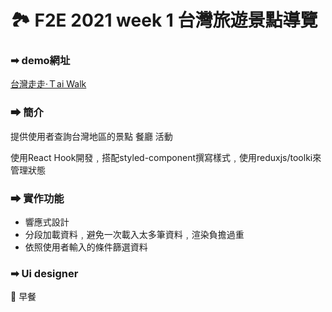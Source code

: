# 🏞 F2E 2021 week 1 台灣旅遊景點導覽



### ➡ demo網址

[台灣走走·Ｔai Walk](https://changchiao.github.io/react_attractions/#/search)



### ➡ 簡介
提供使用者查詢台灣地區的景點 餐廳 活動 

使用React Hook開發﹐搭配styled-component撰寫樣式﹐使用reduxjs/toolki來管理狀態


### ➡ 實作功能

- 響應式設計
- 分段加載資料﹐避免一次載入太多筆資料﹐渲染負擔過重
- 依照使用者輸入的條件篩選資料



### ➡ Ui designer
👏 早餐

